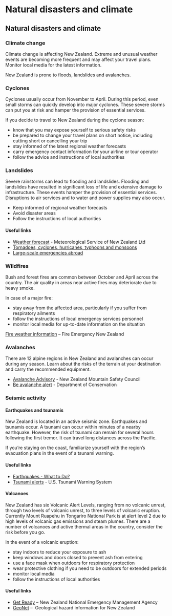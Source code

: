 # Natural disasters and climate

## Natural disasters and climate

### Climate change

Climate change is affecting New Zealand. Extreme and unusual weather events are becoming more frequent and may affect your travel plans. Monitor local media for the latest information.

New Zealand is prone to floods, landslides and avalanches.

### Cyclones

Cyclones usually occur from November to April. During this period, even small storms can quickly develop into major cyclones. These severe storms can put you at risk and hamper the provision of essential services.

If you decide to travel to New Zealand during the cyclone season:

* know that you may expose yourself to serious safety risks
* be prepared to change your travel plans on short notice, including cutting short or cancelling your trip
* stay informed of the latest regional weather forecasts
* carry emergency contact information for your airline or tour operator
* follow the advice and instructions of local authorities

### Landslides

Severe rainstorms can lead to flooding and landslides. Flooding and landslides have resulted in significant loss of life and extensive damage to infrastructure. These events hamper the provision of essential services. Disruptions to air services and to water and power supplies may also occur.

* Keep informed of regional weather forecasts
* Avoid disaster areas
* Follow the instructions of local authorities

#### Useful links

* [Weather forecast](https://www.metservice.com/) - Meteorological Service of New Zealand Ltd
* [Tornadoes, cyclones, hurricanes, typhoons and monsoons](https://travel.gc.ca/travelling/health-safety/hurricanes-typhoons-cyclones-monsoons)
* [Large-scale emergencies abroad](https://travel.gc.ca/assistance/emergency-info/large-scale-emergencies-abroad)

### Wildfires

Bush and forest fires are common between October and April across the country. The air quality in areas near active fires may deteriorate due to heavy smoke.

In case of a major fire:

* stay away from the affected area, particularly if you suffer from respiratory ailments
* follow the instructions of local emergency services personnel
* monitor local media for up-to-date information on the situation

[Fire weather information](https://fireweather.niwa.co.nz/) – Fire Emergency New Zealand

### Avalanches

There are 12 alpine regions in New Zealand and avalanches can occur during any season. Learn about the risks of the terrain at your destination and carry the recommended equipment.

* [Avalanche Advisory](https://www.avalanche.net.nz/) - New Zealand Mountain Safety Council
* [Be avalanche alert](https://www.doc.govt.nz/parks-and-recreation/know-before-you-go/be-avalanche-alert/) - Department of Conservation

### Seismic activity

#### Earthquakes and tsunamis

New Zealand is located in an active seismic zone. Earthquakes and tsunamis occur. A tsunami can occur within minutes of a nearby earthquake. However, the risk of tsunami can remain for several hours following the first tremor. It can travel long distances across the Pacific.

If you’re staying on the coast, familiarize yourself with the region’s evacuation plans in the event of a tsunami warning.

#### Useful links

* [Earthquakes - What to Do?](https://www.getprepared.gc.ca/cnt/rsrcs/pblctns/rthqks-wtd/index-en.aspx)
* [Tsunami alerts](https://www.tsunami.gov/) - U.S. Tsunami Warning System

#### Volcanoes

New Zealand has six Volcanic Alert Levels, ranging from no volcanic unrest, through two levels of volcanic unrest, to three levels of volcanic eruption. Currently Mount Ruapehu in Tongariro National Park is at alert level 2 due to high levels of volcanic gas emissions and steam plumes. There are a number of volcanoes and active thermal areas in the country, consider the risk before you go.

In the event of a volcanic eruption:

* stay indoors to reduce your exposure to ash
* keep windows and doors closed to prevent ash from entering
* use a face mask when outdoors for respiratory protection
* wear protective clothing if you need to be outdoors for extended periods
* monitor local media
* follow the instructions of local authorities

#### Useful links

* [Get Ready](https://getready.govt.nz/) – New Zealand National Emergency Management Agency
* [GeoNet](https://www.geonet.org.nz/) –  Geological hazard information for New Zealand